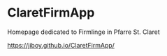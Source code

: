 # ClaretFirmApp
Homepage dedicated to Firmlinge in Pfarre St. Claret

https://jiboy.github.io/ClaretFirmApp/
